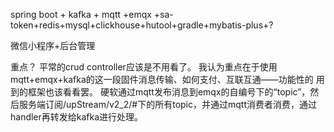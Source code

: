 spring boot + kafka + mqtt +emqx +sa-token+redis+mysql+clickhouse+hutool+gradle+mybatis-plus+?

微信小程序+后台管理

重点？
平常的crud controller应该是不用看了。
我认为重点在于使用mqtt+emqx+kafka的这一段固件消息传输、如何支付、互联互通——功能性的
用到的框架也该看看罢。
硬软通过mqtt发布消息到emqx的自编号下的“topic”，然后服务端订阅/upStream/v2_2/#下的所有topic，并通过mqtt消费者消费，通过handler再转发给kafka进行处理。

